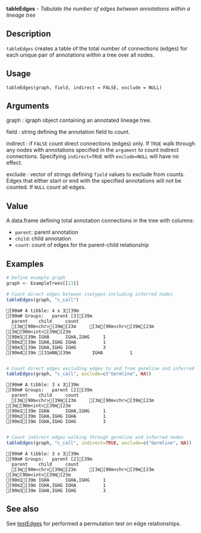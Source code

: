 **tableEdges** - *Tabulate the number of edges between annotations within a lineage tree*

Description
--------------------

`tableEdges` creates a table of the total number of connections (edges) for each 
unique pair of annotations within a tree over all nodes.


Usage
--------------------
```
tableEdges(graph, field, indirect = FALSE, exclude = NULL)
```

Arguments
-------------------

graph
:   igraph object containing an annotated lineage tree.

field
:   string defining the annotation field to count.

indirect
:   if `FALSE` count direct connections (edges) only. If 
`TRUE` walk through any nodes with annotations specified in 
the `argument` to count indirect connections. Specifying
`indirect=TRUE` with `exclude=NULL` will have no effect.

exclude
:   vector of strings defining `field` values to exclude from counts.
Edges that either start or end with the specified annotations will not
be counted. If `NULL` count all edges.




Value
-------------------

A data.frame defining total annotation connections in the tree with columns:

+ `parent`:  parent annotation
+ `child`:   child annotation
+ `count`:   count of edges for the parent-child relationship




Examples
-------------------

```R
# Define example graph
graph <- ExampleTrees[[23]]

# Count direct edges between isotypes including inferred nodes
tableEdges(graph, "c_call")

```


```
[90m# A tibble: 4 x 3[39m
[90m# Groups:   parent [3][39m
  parent    child     count
  [3m[90m<chr>[39m[23m     [3m[90m<chr>[39m[23m     [3m[90m<int>[39m[23m
[90m1[39m IGHA      IGHA,IGHG     1
[90m2[39m IGHA,IGHG IGHA          1
[90m3[39m IGHA,IGHG IGHG          3
[90m4[39m [31mNA[39m        IGHA          1

```


```R

# Count direct edges excluding edges to and from germline and inferred nodes
tableEdges(graph, "c_call", exclude=c("Germline", NA))

```


```
[90m# A tibble: 3 x 3[39m
[90m# Groups:   parent [2][39m
  parent    child     count
  [3m[90m<chr>[39m[23m     [3m[90m<chr>[39m[23m     [3m[90m<int>[39m[23m
[90m1[39m IGHA      IGHA,IGHG     1
[90m2[39m IGHA,IGHG IGHA          1
[90m3[39m IGHA,IGHG IGHG          3

```


```R

# Count indirect edges walking through germline and inferred nodes
tableEdges(graph, "c_call", indirect=TRUE, exclude=c("Germline", NA))
```


```
[90m# A tibble: 3 x 3[39m
[90m# Groups:   parent [2][39m
  parent    child     count
  [3m[90m<chr>[39m[23m     [3m[90m<chr>[39m[23m     [3m[90m<int>[39m[23m
[90m1[39m IGHA      IGHA,IGHG     1
[90m2[39m IGHA,IGHG IGHA          1
[90m3[39m IGHA,IGHG IGHG          3

```



See also
-------------------

See [testEdges](testEdges.md) for performed a permutation test on edge relationships.






